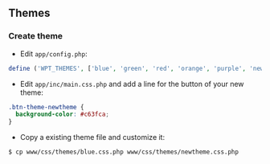 Themes
------

### Create theme

- Edit `app/config.php`:
```php
define ('WPT_THEMES', ['blue', 'green', 'red', 'orange', 'purple', 'newtheme']);
```
- Edit `app/inc/main.css.php` and add a line for the button of your new theme:
```css
.btn-theme-newtheme {
  background-color: #c63fca;
}
```
- Copy a existing theme file and customize it:
```bash
$ cp www/css/themes/blue.css.php www/css/themes/newtheme.css.php
